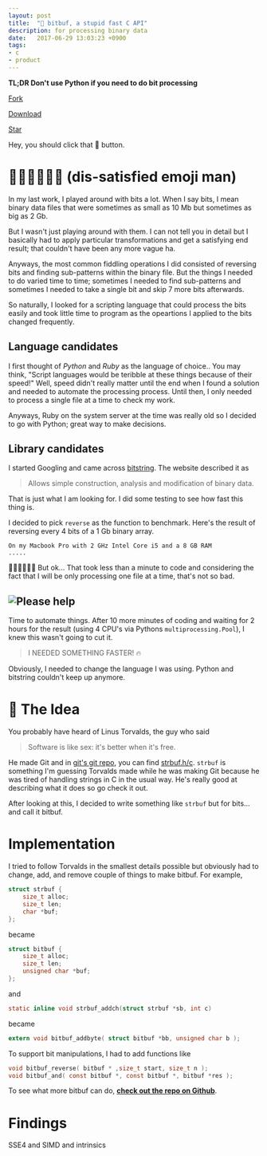 ```yaml
---
layout: post
title:  "🚀 bitbuf, a stupid fast C API"
description: for processing binary data
date:   2017-06-29 13:03:23 +0900
tags: 
- c
- product 
---
```

**TL;DR Don't use Python if you need to do bit processing**

<!-- Place this tag where you want the button to render. -->
<script async defer src="https://buttons.github.io/buttons.js"></script>
<a class="github-button" href="https://github.com/mkchoi212/bitbuf/fork" data-size="large" aria-label="Fork mkchoi212/bitbuf on GitHub">Fork</a>
<!-- Place this tag where you want the button to render. -->
<a class="github-button" href="https://github.com/mkchoi212/bitbuf/archive/master.zip" data-size="large" aria-label="Download mkchoi212/bitbuf on GitHub">Download</a>
<!-- Place this tag where you want the button to render. -->
<a class="github-button" href="https://github.com/mkchoi212/bitbuf" data-size="large" aria-label="Star mkchoi212/bitbuf on GitHub">Star</a>

Hey, you should click that 🌟 button.

# 🤦‍♂️🤦‍♂️🤦‍♂️ (dis-satisfied emoji man)
In my last work, I played around with bits a lot. When I say bits, I mean binary data files that were sometimes as small as 10 Mb but sometimes as big as 2 Gb.

But I wasn't just playing around with them. I can not tell you in detail but I basically had to apply particular transformations and get a satisfying end result; that couldn't have been any more vague ha.

Anyways, the most common fiddling operations I did consisted of reversing bits and finding sub-patterns within the binary file. But the things I needed to do varied time to time; sometimes I needed to find sub-patterns and sometimes I needed to take a single bit and skip 7 more bits afterwards. 

So naturally, I looked for a scripting language that could process the bits easily and took little time to program as the opeartions I applied to the bits changed frequently.

## Language candidates
I first thought of *Python* and *Ruby* as the language of choice.. You may think, "Script languages would be teribble at these things because of their speed!" Well, speed didn't really matter until the end when I found a solution and needed to automate the processing process. Until then, I only needed to process a single file at a time to check my work.

Anyways, Ruby on the system server at the time was really old so I decided to go with Python; great way to make decisions.

## Library candidates
I started Googling and came across [bitstring](https://pypi.python.org/pypi/bitstring/3.1.3). The website described it as
> Allows simple construction, analysis and modification of binary data.

That is just what I am looking for. I did some testing to see how fast this thing is.

I decided to pick `reverse` as the function to benchmark.
Here's the result of reversing every 4 bits of a 1 Gb binary array.

```
On my Macbook Pro with 2 GHz Intel Core i5 and a 8 GB RAM
.....

```
🤦‍♂️🤦‍♂️🤦‍♂️
But ok... That took less than a minute to code and considering the fact that I will be only processing one file at a time, that's not so bad. 

## ![Please help](https://.ytimg.com/vi/yIRZ6Lp8eZI/hqdefault.jpg)

Time to automate things. After 10 more minutes of coding and waiting for 2 hours for the result (using 4 CPU's via Pythons `multiprocessing.Pool`), I knew this wasn't going to cut it.

> I NEEDED SOMETHING FASTER! 🔥

Obviously, I needed to change the language I was using. Python and bitstring couldn't keep up anymore.

# 💭 The Idea
You probably have heard of Linus Torvalds, the guy who said

> Software is like sex: it's better when it's free.

He made Git and in [git's git repo](https://github.com/git/git), you can find [strbuf.h/c](https://github.com/git/git/blob/e629a7d28a405e48fae6b064a781a10e885159fc/strbuf.h). `strbuf` is something I'm guessing Torvalds made while he was making Git because he was tired of handling strings in C in the usual way. He's really good at describing what it does so go check it out.

After looking at this, I decided to write something like `strbuf` but for bits... and call it bitbuf.


# Implementation
I tried to follow Torvalds in the smallest details possible but obviously had to change, add, and remove couple of things to make bitbuf. For example, 

```c
struct strbuf {
	size_t alloc;
	size_t len;
	char *buf;
};
```

became 

```c
struct bitbuf {
	size_t alloc;
	size_t len;
	unsigned char *buf;
};
```

and 

```c
static inline void strbuf_addch(struct strbuf *sb, int c)
```

became

```c
extern void bitbuf_addbyte( struct bitbuf *bb, unsigned char b );
``` 

To support bit manipulations, I had to add functions like 

```c
void bitbuf_reverse( bitbuf * ,size_t start, size_t n );
void bitbuf_and( const bitbuf *, const bitbuf *, bitbuf *res );
```

To see what more bitbuf can do, [**check out the repo on Github**](https://github.com/mkchoi212/bitbuf).


# Findings
SSE4 and SIMD and intrinsics
